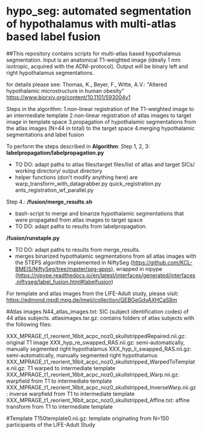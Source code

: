 # hypo_seg: automated segmentation of hypothalamus with multi-atlas based label fusion

##This repository contains scripts for multi-atlas based hypothalamus segmentation. 
Input is an anatomical T1-weighted image (ideally 1 mm isotropic, acquired with the ADNI-protocol).
Output will be binary left and right hypothalamus segmentations.

for details please see: 
Thomas, K., Beyer, F., Witte, A.V.: "Altered hypothalamic microstructure in human obesity"
https://www.biorxiv.org/content/10.1101/593004v1

Steps in the algorithm: 
1.non-linear registration of the T1-weighted image to an intermediate template
2.non-linear registration of atlas images to target image in template space
3.propagation of hypothalamic segmentations from the atlas images (N=44 in total) to the target space
4.merging hypothalamic segmentations and label fusion

To perform the steps described in **Algorithm**:
Step 1, 2, 3: 
**labelpropagation/labelpropagation.py**
- TO DO: adapt paths to atlas files/target files/list of atlas and target SICs/ working directory/ output directory
- helper functions (don't modify anything here) are
	warp_transform_with_datagrabber.py
	quick_registration.py
	ants_registration_wf_parallel.py

Step 4.: 
**/fusion/merge_results.sh**
- bash-script to merge and binarize hypothalamic segmentations that were propagated from atlas images to target space
- TO DO: adapt paths to results from labelpropagation.

**/fusion/runstaple.py**
- TO DO: adapt paths to results from merge_results.
- merges binarized hypothalamic segmentations from all atlas images with the STEPS algorithm implemented in NiftySeg (https://github.com/KCL-BMEIS/NiftySeg/tree/master/seg-apps), wrapped in nipype (https://nipype.readthedocs.io/en/latest/interfaces/generated/interfaces.niftyseg/label_fusion.html#labelfusion)


For template and atlas images from the LIFE-Adult study, please visit: https://edmond.mpdl.mpg.de/imeji/collection/QEBGeGdvAXHCaS8m

#Atlas images
N44_atlas_images.txt: SIC (subject identification codes) of 44 atlas subjects.
atlasimages.tar.gz: contains folders of atlas subjects with the following files:

XXX_MPRAGE_t1_reorient_16bit_acpc_noz0_skullstrippedRepaired.nii.gz: original T1 image
XXX_hyp_re_swapped_RAS.nii.gz: semi-automatically, manually segmented right hypothalamus
XXX_hyp_li_swapped_RAS.nii.gz: semi-automatically, manually segmented right hypothalamus
XXX_MPRAGE_t1_reorient_16bit_acpc_noz0_skullstripped_WarpedToTemplate.nii.gz: T1 warped to intermediate template
XXX_MPRAGE_t1_reorient_16bit_acpc_noz0_skullstripped_Warp.nii.gz: warpfield from T1 to intermediate template
XXX_MPRAGE_t1_reorient_16bit_acpc_noz0_skullstripped_InverseWarp.nii.gz: inverse warpfield from T1 to intermediate template
XXX_MPRAGE_t1_reorient_16bit_acpc_noz0_skullstripped_Affine.txt: affine transform from T1 to intermediate template

#Template
T150template0.nii.gz: template originating from N=150 participants of the LIFE-Adult Study
